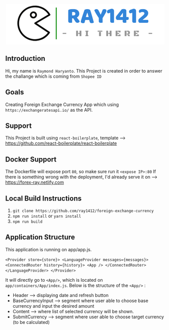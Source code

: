 <p align="center"><img src="https://github.com/ray1412/foreign-exchange-currency/blob/master/ray1412-banner.png?raw=true" alt="ray1412-banner-logo" /></p>

## Introduction
Hi, my name is `Raymond Haryanto`. This Project is created in order to answer the challange which is coming from `Shopee ID`

## Goals
Creating Foreign Exchange Currency App which using `https://exchangeratesapi.io/` as the API.

## Support
This Project is built using `react-boilerplate`, template --> https://github.com/react-boilerplate/react-boilerplate

## Docker Support
The Dockerfile will expose port `80`, so make sure run it `<expose IP>:80`
If there is something wrong with the deployment, I'd already serve it on --> https://forex-ray.netlify.com

## Local Build Instructions
1. `git clone https://github.com/ray1412/foreign-exchange-currency`
2. `npm run install` or `yarn install`
3. `npm run build`

## Application Structure
This application is running on app/app.js.

` <Provider store={store}>
      <LanguageProvider messages={messages}>
        <ConnectedRouter history={history}>
          <App />
        </ConnectedRouter>
      </LanguageProvider>
    </Provider>
`

It will directly go to `<App/>`, which is located on `app/containers/App/index.js`.
Below is the structure of the `<App/>` :
- Header --> displaying date and refresh button
- BaseCurrencyInput --> segment where user able to choose base currency and input the desired amount
- Content --> where list of selected currency will be shown.
- SubmitCurrency --> segment where user able to choose target currency (to be calculated)
